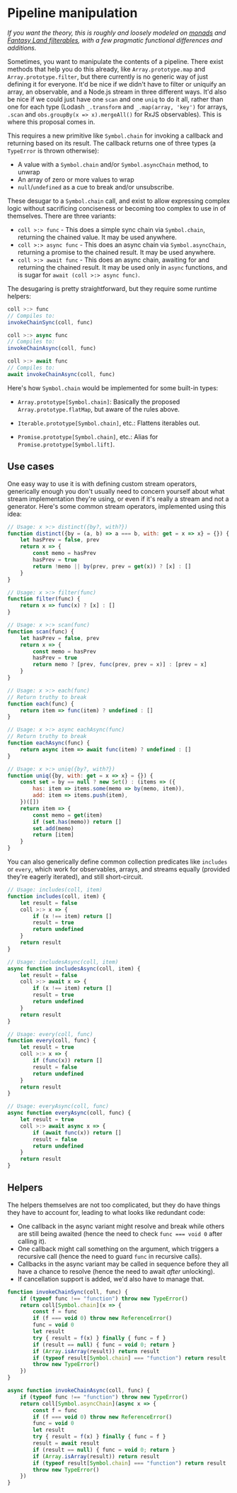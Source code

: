 # Pipeline manipulation

*If you want the theory, this is roughly and loosely modeled on [monads](https://en.wikipedia.org/wiki/Monad_(functional_programming)) and [Fantasy Land filterables](https://github.com/fantasyland/fantasy-land#filterable), with a few pragmatic functional differences and additions.*

Sometimes, you want to manipulate the contents of a pipeline. There exist methods that help you do this already, like `Array.prototype.map` and `Array.prototype.filter`, but there currently is no generic way of just defining it for everyone. It'd be nice if we didn't have to filter or uniquify an array, an observable, and a Node.js stream in three different ways. It'd also be nice if we could just have one `scan` and one `uniq` to do it all, rather than one for each type (Lodash `_.transform` and `_.map(array, 'key')` for arrays, `.scan` and `obs.groupBy(x => x).mergeAll()` for RxJS observables). This is where this proposal comes in.

This requires a new primitive like `Symbol.chain` for invoking a callback and returning based on its result. The callback returns one of three types (a `TypeError` is thrown otherwise):

- A value with a `Symbol.chain` and/or `Symbol.asyncChain` method, to unwrap
- An array of zero or more values to wrap
- `null`/`undefined` as a cue to break and/or unsubscribe.

These desugar to a `Symbol.chain` call, and exist to allow expressing complex logic without sacrificing conciseness or becoming too complex to use in of themselves. There are three variants:

- `coll >:> func` - This does a simple sync chain via `Symbol.chain`, returning the chained value. It may be used anywhere.
- `coll >:> async func` - This does an async chain via `Symbol.asyncChain`, returning a promise to the chained result. It may be used anywhere.
- `coll >:> await func` - This does an async chain, awaiting for and returning the chained result. It may be used only in `async` functions, and is sugar for `await (coll >:> async func)`.

The desugaring is pretty straightforward, but they require some runtime helpers:

```js
coll >:> func
// Compiles to:
invokeChainSync(coll, func)

coll >:> async func
// Compiles to:
invokeChainAsync(coll, func)

coll >:> await func
// Compiles to:
await invokeChainAsync(coll, func)
```

Here's how `Symbol.chain` would be implemented for some built-in types:

- `Array.prototype[Symbol.chain]`: Basically the proposed `Array.prototype.flatMap`, but aware of the rules above.

- `Iterable.prototype[Symbol.chain]`, etc.: Flattens iterables out.

- `Promise.prototype[Symbol.chain]`, etc.: Alias for `Promise.prototype[Symbol.lift]`.

## Use cases

One easy way to use it is with defining custom stream operators, generically enough you don't usually need to concern yourself about what stream implementation they're using, or even if it's really a stream and not a generator. Here's some common stream operators, implemented using this idea:

```js
// Usage: x >:> distinct({by?, with?})
function distinct({by = (a, b) => a === b, with: get = x => x} = {}) {
    let hasPrev = false, prev
    return x => {
        const memo = hasPrev
        hasPrev = true
        return !memo || by(prev, prev = get(x)) ? [x] : []
    }
}

// Usage: x >:> filter(func)
function filter(func) {
    return x => func(x) ? [x] : []
}

// Usage: x >:> scan(func)
function scan(func) {
    let hasPrev = false, prev
    return x => {
        const memo = hasPrev
        hasPrev = true
        return memo ? [prev, func(prev, prev = x)] : [prev = x]
    }
}

// Usage: x >:> each(func)
// Return truthy to break
function each(func) {
    return item => func(item) ? undefined : []
}

// Usage: x >:> async eachAsync(func)
// Return truthy to break
function eachAsync(func) {
    return async item => await func(item) ? undefined : []
}

// Usage: x >:> uniq({by?, with?})
function uniq({by, with: get = x => x} = {}) {
    const set = by == null ? new Set() : (items => ({
        has: item => items.some(memo => by(memo, item)),
        add: item => items.push(item),
    })([])
    return item => {
        const memo = get(item)
        if (set.has(memo)) return []
        set.add(memo)
        return [item]
    }
}
```

You can also generically define common collection predicates like `includes` or `every`, which work for observables, arrays, and streams equally (provided they're eagerly iterated), and still short-circuit.

```js
// Usage: includes(coll, item)
function includes(coll, item) {
    let result = false
    coll >:> x => {
        if (x !== item) return []
        result = true
        return undefined
    }
    return result
}

// Usage: includesAsync(coll, item)
async function includesAsync(coll, item) {
    let result = false
    coll >:> await x => {
        if (x !== item) return []
        result = true
        return undefined
    }
    return result
}

// Usage: every(coll, func)
function every(coll, func) {
    let result = true
    coll >:> x => {
        if (func(x)) return []
        result = false
        return undefined
    }
    return result
}

// Usage: everyAsync(coll, func)
async function everyAsync(coll, func) {
    let result = true
    coll >:> await async x => {
        if (await func(x)) return []
        result = false
        return undefined
    }
    return result
}
```

## Helpers

The helpers themselves are not too complicated, but they do have things they have to account for, leading to what looks like redundant code:

- One callback in the async variant might resolve and break while others are still being awaited (hence the need to check `func === void 0` after calling it).
- One callback might call something on the argument, which triggers a recursive call (hence the need to guard `func` in recursive calls).
- Callbacks in the async variant may be called in sequence before they all have a chance to resolve (hence the need to await *after* unlocking).
- If cancellation support is added, we'd also have to manage that.

```js
function invokeChainSync(coll, func) {
    if (typeof func !== "function") throw new TypeError()
    return coll[Symbol.chain](x => {
        const f = func
        if (f === void 0) throw new ReferenceError()
        func = void 0
        let result
        try { result = f(x) } finally { func = f }
        if (result == null) { func = void 0; return }
        if (Array.isArray(result)) return result
        if (typeof result[Symbol.chain] === "function") return result
        throw new TypeError()
    })
}

async function invokeChainAsync(coll, func) {
    if (typeof func !== "function") throw new TypeError()
    return coll[Symbol.asyncChain](async x => {
        const f = func
        if (f === void 0) throw new ReferenceError()
        func = void 0
        let result
        try { result = f(x) } finally { func = f }
        result = await result
        if (result == null) { func = void 0; return }
        if (Array.isArray(result)) return result
        if (typeof result[Symbol.chain] === "function") return result
        throw new TypeError()
    })
}
```
